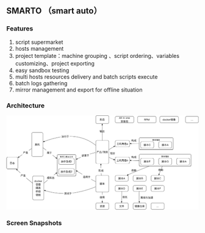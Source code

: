 ## SMARTO （smart auto）

### Features
1. script supermarket
2. hosts management
3. project template：machine grouping 、script ordering、variables customizing、project exporting
4. easy sandbox testing
5. multi hosts resources delivery and batch scripts execute
6. batch logs gathering
7. mirror management and export for offline situation

### Architecture
![purpose](./purpose.png)

### Screen Snapshots
